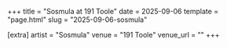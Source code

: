 +++
title = "Sosmula at 191 Toole"
date = 2025-09-06
template = "page.html"
slug = "2025-09-06-sosmula"

[extra]
artist = "Sosmula"
venue = "191 Toole"
venue_url = ""
+++
